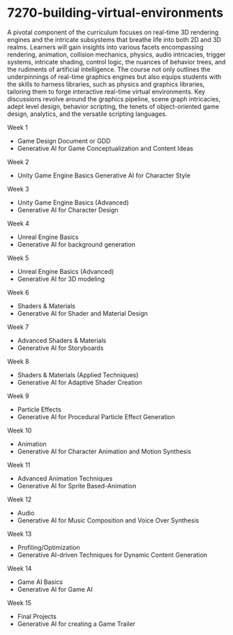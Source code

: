 # 7270-building-virtual-environments

A pivotal component of the curriculum focuses on real-time 3D rendering engines and the intricate subsystems that breathe life into both 2D and 3D realms. Learners will gain insights into various facets
encompassing rendering, animation, collision mechanics, physics, audio intricacies, trigger systems, intricate shading, control logic, the nuances of behavior trees, and the rudiments of artificial intelligence.
The course not only outlines the underpinnings of real-time graphics engines but also equips students with the skills to harness libraries, such as physics and graphics libraries, tailoring them to forge
interactive real-time virtual environments. Key discussions revolve around the graphics pipeline, scene graph intricacies, adept level design, behavior scripting, the tenets of object-oriented game design,
analytics, and the versatile scripting languages.

Week 1
- Game Design Document or GDD
- Generative AI for Game Conceptualization and Content Ideas
  
Week 2
- Unity Game Engine Basics
 Generative AI for Character Style

Week 3
- Unity Game Engine Basics (Advanced)
- Generative AI for Character Design
  
Week 4
- Unreal Engine Basics
- Generative AI for background generation

Week 5
- Unreal Engine Basics (Advanced)
- Generative AI for 3D modeling

Week 6
- Shaders & Materials
- Generative AI for Shader and Material Design

Week 7
- Advanced Shaders & Materials
- Generative AI for Storyboards

Week 8
- Shaders & Materials (Applied Techniques)
- Generative AI for Adaptive Shader Creation

Week 9
- Particle Effects
- Generative AI for Procedural Particle Effect Generation

Week 10
- Animation
- Generative AI for Character Animation and Motion Synthesis

Week 11
- Advanced Animation Techniques
- Generative AI for Sprite Based-Animation

Week 12
- Audio
- Generative AI for Music Composition and Voice Over Synthesis

Week 13
- Profiling/Optimization
- Generative AI-driven Techniques for Dynamic Content Generation

Week 14
- Game AI Basics
- Generative AI for Game AI

Week 15
- Final Projects
- Generative AI for creating a Game Trailer


